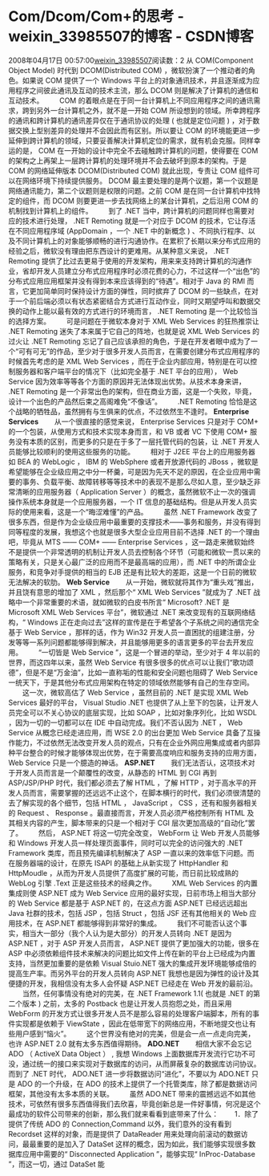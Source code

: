 # Com/Dcom/Com+的思考 - weixin_33985507的博客 - CSDN博客
2008年04月17日 00:57:00[weixin_33985507](https://me.csdn.net/weixin_33985507)阅读数：2
从 COM(Component Object Model) 时代到 DCOM(Distributed COM) ，微软扮演了一个推动者的角色。如果说 COM 提供了一个 Windows 平台上的对象通讯技术，并且逐渐成为应用程序之间彼此通讯及互动的技术主流，那么 DCOM 则是解决了计算机的通信和互动技术。
　　COM 的着眼点是在于同一台计算机上不同应用程序之间的通讯需求，跨到另外一台计算机之外，就不是一开始 COM 所设想到的领域。所幸跨程序的通讯和跨计算机的通讯差异仅在于通讯协议的处理 ( 也就是定位问题 ) ，对于数据交换上型别差异的处理并不会因此而有区别。所以要让 COM 的环境能更进一步延伸到跨计算机的领域，只要妥善解决计算机定位的需求，就有机会克服。同样幸运的是， COM 在一开始的设计中完全不去碰触跨计算机的问题，使得要在 COM 的架构之上再架上一层跨计算机的处理环境并不会去破坏到原本的架构。于是 COM 的网络延伸版本 DCOM(Distributed COM) 就此出现，专责让 COM 组件可以在网络环境下持续提供服务。 DCOM 最主要处理的是两个议题，第一个议题是网络通讯能力，第二个议题则是权限的问题。之前 COM 是在同一台计算机中找特定的组件，而 DCOM 则要更进一步去找网络上的某台计算机，之后沿用 COM 的机制找到计算机上的组件。
　　到了 .NET 当中，跨计算机的问题同样也需要对应的技术进行处理， .NET Remoting 就是一个对应于 DCOM 的技术，它让存活在不同应用程序域 (AppDomain ，一个 .NET 中的新概念 ) 、不同执行程序、以及不同计算机上的对象能够顺畅的进行沟通协作。在累积了长期以来分布式应用的经验之后，微软没有理由把东西设计的更难用。从某种意义来说， .NET Remoting 提供了比过去更易于使用的开发架构，用来来支持跨计算机的沟通作业，省却开发人员建立分布式应用程序时必须花费的心力，不过这样一个“出色”的分布式应用应用框架并没有得到本来应该得到的“待遇”。相对于 Java 的 RMI 而言，它更加简单同时保持设计方面的弹性，同时摈弃了 DCOM 的一些缺点，在对于一个前后端必须以有状态紧密结合方式进行互动作业，同时又期望呼叫和数据交换的动作上能以最有效的方式进行的环境而言， .NET Remoting 是一个比较恰当的选择方案。
　　可是问题在于微软本身对于 XML Web Services 的狂热推崇让 .NET Remoting 迷失了本来属于它自己的阵地，也就是说 XML Web Services 的过火让 .NET Remoting 忘记了自己应该承担的角色，于是在开发者眼中成为了一个“可有可无”的作品，至少对于很多开发人员而言，在需要创建分布式应用程序的时候首先考虑的是 XML Web Services ，而在于企业内部应用，特别是在可以控制服务器和客户端平台的情况下（比如完全基于 .NET 平台的应用）， Web Service 因为效率等等各个方面的原因并无法体现出优势。从技术本身来讲， .NET Remoting 是一个非常出色的架构，但在商业方面，这是一个失败，毕竟，设计一个出色的产品然后束之高阁难免“不像话”。
　　.NET Remoting 恰恰是这个战略的牺牲品，虽然拥有与生俱来的优点，不过依然生不逢时。
**Enterprise Services**
　　从一个很直接的感觉来说， Enterprise Services 只是对于 COM+ 的一个包装，从使用方式和技术实现本身而言，和 VB 或者 VC 下使用 COM+ 服务没有本质的区别，而更多的只是在于多了一层托管代码的包装，让 .NET 开发人员能够比较顺利的使用这些服务的功能。
　　相对于 J2EE 平台上的应用服务器如 BEA 的 WebLogic ， IBM 的 WebSphere 或者开放源代码的 JBoss ，微软是希望能够在企业级应用之中分一杯羹，可是因为先天不足的原因，在企业应用中需要的事务、负载平衡、故障转移等等技术中的表现不是那么尽如人意，至少缺乏非常清晰的应用服务器（ Application Server ）的概念，虽然微软不止一次的强调操作系统本身就是一个应用服务器，一个 IT 信息的基础结构。但是从开发人员实际的使用来看，这是一个“晦涩难懂”的产品。
　　虽然 .NET Framework 改变了很多东西，但是作为企业级应用中最重要的支撑技术——事务和服务，并没有得到同等程度的发展，我想这个也就是很多大型企业应用目前不选择 .NET 的一个理由吧，毕竟从 MTS —— COM+ —— Enterprise Services ，这一路走来微软始终不是提供一个非常透明的机制让开发人员去控制各个环节（可能和微软一贯以来的策略有关，只是关心最广泛的应用而不是最高端的应用），而 .NET 中的所谓企业服务，和竞争对手提供的相当的 EJB 还是有比较大的差距，这是一个日前的微软无法解决的软肋。
**Web Service**
　　从一开始，微软就将其作为“重头戏”推出，并且饶有意思的增加了 XML ，然后那个“ XML Web Services ”就成为了 .NET 战略中一个非常重要的术语，就如微软的白皮书所言“ Microsoft? .NET 是 Microsoft XML Web Services 平台”，微软通过 .NET 来改变现有的互联网络结构，“ Windows 正在走向过去”这样的宣传是在于希望各个子系统之间的通信完全基于 Web Service ，那样的话，作为 Win32 开发人员一直困扰的组建注册，分发等等一系列问题都能够得到解决，并且能够用更多的语言更多的平台去开发应用。
　　“一切皆是 Web Service ”，这是一个冒进的举动，至少对于 4 年以前的世界，而这四年以来，虽然 Web Service 有很多很多的优点可以让我们“歌功颂德”，但是不是“万金油”，比如一直称垢的性能和安全问题也阻碍了 Web Service 一统天下，于是其他分布式应用架构在特定的领域依然能够有自己的生存空间。
　　这一次，微软高估了 Web Service ，虽然目前的 .NET 是实现 XML Web Services 最好的平台， Visual Studio .NET 也提供了从上至下的包装，让开发人员完全可以不关心协议的底层实现，比如 SOAP ，比如对象序列化，比如 WSDL ，因为一切的一切都可以在 IDE 中自动完成。我们不否认因为 .NET ， Web Service 从概念已经走进应用，而 WSE 2.0 的出台更加 Web Service 具备了互操作能力，不过依然无法改变开发人员的观点，只有在企业外网应用集成或者内部异种平台整合的时候才能够体现出优势，在于需要高度响应和服务支持的应用方面， Web Service 只是一个臆造的神话。
**ASP.NET**
　　我们无法否认，这项技术对于开发人员而言是一个颠覆性的改变，从静态的 HTML 到 CGI 再到 ASP/JSP/PHP 时代，我们都必须去了解 HTML ，了解 HTTP ，对于高水平的开发人员而言，需要掌握的还远远不止这个，在脚本横行的时代，我们必须很清楚的去了解实现的各个细节，包括 HTML ， JavaScript ， CSS ，还有和服务器相关的 Request 、 Response 。最直接而言，开发人员必须严格控制所有 HTML 及其相关内容的产生，脚本带来的只是一个相对于 CGI 层次更加高级的“自动化”罢了。
　　然后， ASP.NET 将这一切完全改变， WebForm 让 Web 开发人员能够和 Windows 开发人员一样处理页面事件，同时可以完全的访问强大的 .NET Framework 类库，而且预先编译机制解决了 ASP 一直以来的效率低下问题。而在服务器端的设计，在原先 ISAPI 的基础上从新实现了 HttpHandler 和 HttpMoudle ，从而为开发人员提供了高度扩展的可能，而日前比较成熟的 WebLog 引擎 .Text 正是这些技术的经典之作。
　　XML Web Services 的内置集成则使 ASP.NET 成为 Web Service 应用的最好实现，日前市场上相当大部分的 Web Service 都是基于 ASP.NET 的，在这点方面 ASP.NET 已经远远超出 Java 社群的技术，包括 JSP ，包括 Struct ，包括 JSF 还有其他相关的 Web 应用技术，在 ASP.NET 都能够得到非常好的集成。
　　我们不可能否认这个事实，相当大一部分（我个人认为是大部分）的开发人员转向 .NET 是因为 ASP.NET ，对于 ASP 开发人员而言， ASP.NET 提供了更加强大的功能，很多在 ASP 中必须依赖组件技术来解决的问题比如文件上传在新的平台上已经成为内置支持，当然更加重要的是依赖 Visual Stuio.NET 强大的集成开发环境能够成倍的提高生产率。而另外平台的开发人员转向 ASP.NET 我想也是因为弹性的设计及其便捷的开发，我相信没有太多人会怀疑 ASP.NET 已经走在 Web 开发的最前沿。
　　当然，任何事情没有绝对的完美，在 .NET Framework 1.1( 也就是 .NET 的第二个版本 ) 之前，太多的 Postback 也是让开发人员抱怨之处，而且采用 WebForm 的开发方式让很多开发人员不是那么容易的处理客户端脚本，所有的事件实现都是依赖于 ViewState ，因此在低带宽下的网络应用，不断地提交也让有些用户感到“恼火”。
　　这个世界没有绝对的完美，但是会一点一点走向完美，也许 ASP.NET 2.0 就有太多东西值得期待。
**ADO.NET**
　　相信大家不会忘记 ADO （ ActiveX Data Object ） , 我想 Windows 上面数据库开发流行它功不可没，通过统一的接口来实现对于数据库的访问，从而屏蔽复杂的数据库访问协议。而到了 .NET 时代， ADO.NET 进一步将数据访问“进化”，不要以为 ADO.NET 只是 ADO 的一个升级，在 ADO 的技术上提供了一个托管类库，除了都是数据访问框架，其他没有太多本质的关联。
　　虽然 ADO.NET 带来的震撼远远不如其他技术，可依然有很多东西值得我们去欣喜，毕竟创新总是一件好事情，何况是这个最成功的软件公司带来的创新，那么我们就来看看到底带来了什么：
　　1．除了提供了传统 ADO 的 Connection,Command 以外，我们意外的没有看到 Recordset 这样的对象，而是提供了 DataReader 用来处理向前滚动的数据访问，最最重要的是加入了 DataSet 这样的概念，因为如此，我们能够实现很多数据库应用中需要的“ Disconnected Application ”，能够实现“ InProc-Database ”，而这一切，通过 DataSet 能

